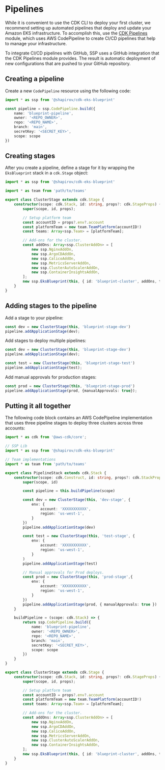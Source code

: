 # Pipelines

While it is convenient to use the CDK CLI to deploy your first cluster, we recommend setting up automated pipelines that deploy and update your Amazon EKS infrastructure. To accomplish this, use the [CDK Pipelines](https://docs.aws.amazon.com/cdk/api/latest/docs/pipelines-readme.html) module, which uses AWS CodePipeline to create CI/CD pipelines that help to manage your infrastructure. 

To integrate CI/CD pipelines with GitHub, SSP uses a GitHub integration that the CDK Pipelines module provides. The result is automatic deployment of new configurations that are pushed to your GitHub repository.

## Creating a pipeline

Create a new `CodePipeline` resource using the following code: 

```typescript
import * as ssp from '@shapirov/cdk-eks-blueprint'

const pipeline = ssp.CodePipeline.build({
    name: 'blueprint-pipeline',
    owner: '<REPO_OWNER>',
    repo: '<REPO_NAME>',
    branch: 'main',
    secretKey: '<SECRET_KEY>',
    scope: scope
})
```

## Creating stages 

After you create a pipeline, define a stage for it by wrapping the `EksBlueprint` stack in a `cdk.Stage` object:

```typescript
import * as ssp from '@shapirov/cdk-eks-blueprint'

import * as team from 'path/to/teams'

export class ClusterStage extends cdk.Stage {
    constructor(scope: cdk.Stack, id: string, props?: cdk.StageProps) {
        super(scope, id, props);

        // Setup platform team
        const accountID = props?.env?.account
        const platformTeam = new team.TeamPlatform(accountID!)
        const teams: Array<ssp.Team> = [platformTeam];

        // Add-ons for the cluster.
        const addOns: Array<ssp.ClusterAddOn> = [
            new ssp.NginxAddOn,
            new ssp.ArgoCDAddOn,
            new ssp.CalicoAddOn,
            new ssp.MetricsServerAddOn,
            new ssp.ClusterAutoScalerAddOn,
            new ssp.ContainerInsightsAddOn,
        ];
        new ssp.EksBlueprint(this, { id: 'blueprint-cluster', addOns, teams }, props);
    }
}
```

## Adding stages to the pipeline 

Add a stage to your pipeline:

```typescript
const dev = new ClusterStage(this, 'blueprint-stage-dev')
pipeline.addApplicationStage(dev);
```

Add stages to deploy multiple pipelines:

```typescript
const dev = new ClusterStage(this, 'blueprint-stage-dev')
pipeline.addApplicationStage(dev);

const test = new ClusterStage(this, 'blueprint-stage-test')
pipeline.addApplicationStage(test);
```

Add manual approvals for production stages: 

```typescript
const prod = new ClusterStage(this, 'blueprint-stage-prod')
pipeline.addApplicationStage(prod, {manualApprovals: true});
```

## Putting it all together

The following code block contains an AWS CodePipeline implementation that uses three pipeline stages to deploy three clusters across three accounts: 

```typescript
import * as cdk from '@aws-cdk/core';

// SSP Lib
import * as ssp from '@shapirov/cdk-eks-blueprint'

// Team implementations
import * as team from 'path/to/teams'

export class PipelineStack extends cdk.Stack {
    constructor(scope: cdk.Construct, id: string, props?: cdk.StackProps) {
        super(scope, id)

        const pipeline = this.buildPipeline(scope)

        const dev = new ClusterStage(this, 'dev-stage', {
            env: {
                account: 'XXXXXXXXXXX',
                region: 'us-west-1',
            }
        })
        pipeline.addApplicationStage(dev)

        const test = new ClusterStage(this, 'test-stage', {
            env: {
                account: 'XXXXXXXXXXX',
                region: 'us-west-1',
            }
        )
        pipeline.addApplicationStage(test)  

        // Manual approvals for Prod deploys.
        const prod = new ClusterStage(this, 'prod-stage',{
            env: {
                account: 'XXXXXXXXXXX',
                region: 'us-west-1',
            }
        })
        pipeline.addApplicationStage(prod, { manualApprovals: true })
    }

    buildPipeline = (scope: cdk.Stack) => {
        return ssp.CodePipeline.build({
            name: 'blueprint-pipeline',
            owner: '<REPO_OWNER>',
            repo: '<REPO_NAME>',
            branch: 'main',
            secretKey: '<SECRET_KEY>',
            scope: scope
        })
    }
}

export class ClusterStage extends cdk.Stage {
    constructor(scope: cdk.Stack, id: string, props?: cdk.StageProps) {
        super(scope, id, props);

        // Setup platform team
        const accountID = props?.env?.account
        const platformTeam = new team.TeamPlatform(accountID!)
        const teams: Array<ssp.Team> = [platformTeam];

        // Add-ons for the cluster.
        const addOns: Array<ssp.ClusterAddOn> = [
            new ssp.NginxAddOn,
            new ssp.ArgoCDAddOn,
            new ssp.CalicoAddOn,
            new ssp.MetricsServerAddOn,
            new ssp.ClusterAutoScalerAddOn,
            new ssp.ContainerInsightsAddOn,
        ];
        new ssp.EksBlueprint(this, { id: 'blueprint-cluster', addOns, teams }, props);
    }
}
```
